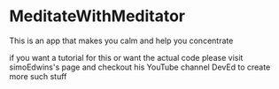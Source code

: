 # MeditateWithMeditator
This is an app that  makes you calm and help you concentrate 

if you want a tutorial for this or want the actual code please visit simoEdwins's page and checkout his YouTube channel DevEd to create more such stuff

